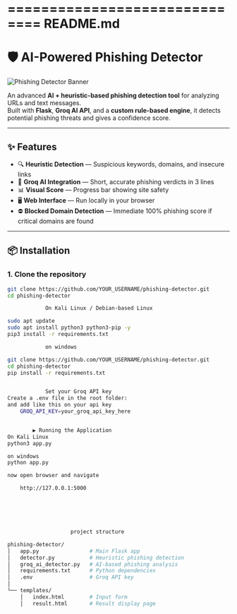 ==============================
README.md
==============================
# 🛡️ AI-Powered Phishing Detector

![Phishing Detector Banner](https://i.imgur.com/tYqZ5oY.png)

An advanced **AI + heuristic-based phishing detection tool** for analyzing URLs and text messages.  
Built with **Flask**, **Groq AI API**, and a **custom rule-based engine**, it detects potential phishing threats and gives a confidence score.

---

## ✨ Features
- 🔍 **Heuristic Detection** — Suspicious keywords, domains, and insecure links
- 🤖 **Groq AI Integration** — Short, accurate phishing verdicts in 3 lines
- 📊 **Visual Score** — Progress bar showing site safety
- 🖥️ **Web Interface** — Run locally in your browser
- ⛔ **Blocked Domain Detection** — Immediate 100% phishing score if critical domains are found

---

## 📦 Installation

### **1. Clone the repository**
```bash
git clone https://github.com/YOUR_USERNAME/phishing-detector.git
cd phishing-detector

            On Kali Linux / Debian-based Linux

sudo apt update
sudo apt install python3 python3-pip -y
pip3 install -r requirements.txt

            on windows

git clone https://github.com/YOUR_USERNAME/phishing-detector.git
cd phishing-detector
pip install -r requirements.txt


            Set your Groq API key
Create a .env file in the root folder:
and add like this on your api key
    GROQ_API_KEY=your_groq_api_key_here


        ▶️ Running the Application
On Kali Linux
python3 app.py

on windows
python app.py

now open browser and navigate 

    http://127.0.0.1:5000






                    project structure 

phishing-detector/
│   app.py                # Main Flask app
│   detector.py           # Heuristic phishing detection
│   groq_ai_detector.py   # AI-based phishing analysis
│   requirements.txt      # Python dependencies
│   .env                  # Groq API key
│
└── templates/
    │   index.html        # Input form
    │   result.html       # Result display page
